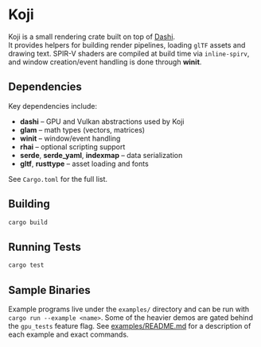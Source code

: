 # Koji

Koji is a small rendering crate built on top of [Dashi](https://github.com/JordanHendl/dashi).  
It provides helpers for building render pipelines, loading `glTF` assets and drawing text.
SPIR-V shaders are compiled at build time via `inline-spirv`, and window creation/event handling is done through **winit**.

## Dependencies

Key dependencies include:

- **dashi** &ndash; GPU and Vulkan abstractions used by Koji
- **glam** &ndash; math types (vectors, matrices)
- **winit** &ndash; window/event handling
- **rhai** &ndash; optional scripting support
- **serde**, **serde_yaml**, **indexmap** &ndash; data serialization
- **gltf**, **rusttype** &ndash; asset loading and fonts

See `Cargo.toml` for the full list.

## Building

```bash
cargo build
```

## Running Tests

```bash
cargo test
```

## Sample Binaries

Example programs live under the `examples/` directory and can be run with
`cargo run --example <name>`. Some of the heavier demos are gated behind the
`gpu_tests` feature flag. See [examples/README.md](examples/README.md) for a
description of each example and exact commands.

